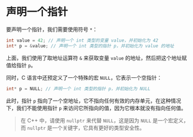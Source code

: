 # 声明一个指针

要声明一个指针，我们需要使用符号 `*`：

```c
int value = 42; // 声明一个 int 类型的变量 value，并初始化为 42
int* p = &value; // 声明一个 int 类型的指针 p，并初始化为 value 的地址

```

上面，我们使用了取地址运算符 `&` 来获取变量 `value` 的地址，然后把这个地址赋值给指针 `p`。

同时，C 语言中还预定义了一个特殊的宏 `NULL`，它表示一个空指针：

```c
int* p = NULL; // 声明一个 int 类型的指针 p，并初始化为 NULL

```

此时，指针 `p` 指向了一个空地址，它不指向任何有效的内存单元，在这种情况下，我们不能使用指针 `p` 来访问它所指向的值，因为它根本就没有指向任何值。

> 在 C++ 中，请使用 `nullptr` 来代替 `NULL`，这是因为 `NULL` 是一个宏定义，而 `nullptr` 是一个关键字，它具有更好的类型安全性。
